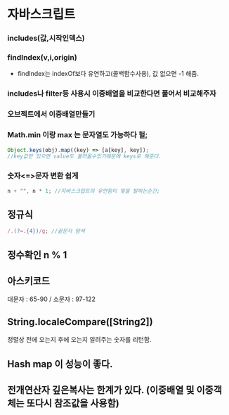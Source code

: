 # 자바스크립트

### includes(값,시작인덱스)

### findIndex(v,i,origin)

- findIndex는 indexOf보다 유연하고(콜백함수사용), 값 없으면 -1 해줌.

### includes나 filter등 사용시 이중배열을 비교한다면 풀어서 비교해주자

### 오브젝트에서 이중배열만들기

### Math.min 이랑 max 는 문자열도 가능하다 헐;

```javascript
Object.keys(obj).map((key) => [a[key], key]);
//key값만 있으면 value도 불러올수있기때문에 keys로 해준다.
```

### 숫자<=>문자 변환 쉽게

```javascript
n + "", n * 1; //자바스크립트의 유연함이 빛을 발하는순간;
```

## 정규식

```javascript
/.(?=.{4})/g; //끝문자 탐색
```

## 정수확인 n % 1

## 아스키코드

대문자 : 65-90 / 소문자 : 97-122

## String.localeCompare(\[String2\])

정렬상 전에 오는지 후에 오는지 알려주는 숫자를 리턴함.

## Hash map 이 성능이 좋다.

## 전개연산자 깊은복사는 한계가 있다. (이중배열 및 이중객체는 또다시 참조값을 사용함)
